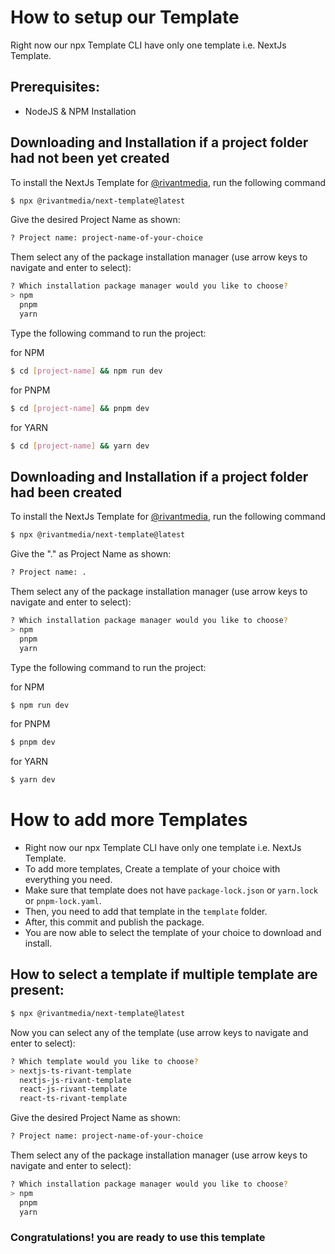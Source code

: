 # How to setup our Template

Right now our npx Template CLI have only one template i.e. NextJs Template.

## Prerequisites:

-   NodeJS & NPM Installation

## Downloading and Installation if a project folder had not been yet created

To install the NextJs Template for [@rivantmedia](https://github.com/rivantmedia), run the following command

```bash
$ npx @rivantmedia/next-template@latest
```

Give the desired Project Name as shown:

```bash
? Project name: project-name-of-your-choice
```

Them select any of the package installation manager (use arrow keys to navigate and enter to select):

```bash
? Which installation package manager would you like to choose?
> npm
  pnpm
  yarn
```

Type the following command to run the project:

for NPM

```bash
$ cd [project-name] && npm run dev
```

for PNPM

```bash
$ cd [project-name] && pnpm dev
```

for YARN

```bash
$ cd [project-name] && yarn dev
```

## Downloading and Installation if a project folder had been created

To install the NextJs Template for [@rivantmedia](https://github.com/rivantmedia), run the following command

```bash
$ npx @rivantmedia/next-template@latest
```

Give the "." as Project Name as shown:

```bash
? Project name: .
```

Them select any of the package installation manager (use arrow keys to navigate and enter to select):

```bash
? Which installation package manager would you like to choose?
> npm
  pnpm
  yarn
```

Type the following command to run the project:

for NPM

```bash
$ npm run dev
```

for PNPM

```bash
$ pnpm dev
```

for YARN

```bash
$ yarn dev
```

# How to add more Templates

-   Right now our npx Template CLI have only one template i.e. NextJs Template.
-   To add more templates, Create a template of your choice with everything you need.
-   Make sure that template does not have `package-lock.json` or `yarn.lock` or `pnpm-lock.yaml`.
-   Then, you need to add that template in the `template` folder.
-   After, this commit and publish the package.
-   You are now able to select the template of your choice to download and install.

## How to select a template if multiple template are present:

```bash
$ npx @rivantmedia/next-template@latest
```

Now you can select any of the template (use arrow keys to navigate and enter to select):

```bash
? Which template would you like to choose?
> nextjs-ts-rivant-template
  nextjs-js-rivant-template
  react-js-rivant-template
  react-ts-rivant-template
```

Give the desired Project Name as shown:

```bash
? Project name: project-name-of-your-choice
```

Them select any of the package installation manager (use arrow keys to navigate and enter to select):

```bash
? Which installation package manager would you like to choose?
> npm
  pnpm
  yarn
```

### Congratulations! you are ready to use this template
